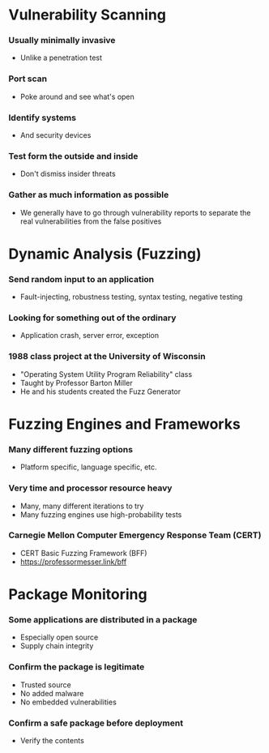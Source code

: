 # Vulnerability Scanning
### Usually minimally invasive
- Unlike a penetration test
### Port scan
- Poke around and see what's open
### Identify systems
- And security devices
### Test form the outside and inside
- Don't dismiss insider threats
### Gather as much information as possible
- We generally have to go through vulnerability reports to separate the real vulnerabilities from the false positives
# Dynamic Analysis (Fuzzing)
### Send random input to an application
- Fault-injecting, robustness testing, syntax testing, negative testing
### Looking for something out of the ordinary
- Application crash, server error, exception
### 1988 class project at the University of Wisconsin
- "Operating System Utility Program Reliability" class
- Taught by Professor Barton Miller
- He and his students created the Fuzz Generator
# Fuzzing Engines and Frameworks
### Many different fuzzing options
- Platform specific, language specific, etc.
### Very time and processor resource heavy
- Many, many different iterations to try
- Many fuzzing engines use high-probability tests
### Carnegie Mellon Computer Emergency Response Team (CERT)
- CERT Basic Fuzzing Framework (BFF)
- https://professormesser.link/bff
# Package Monitoring
### Some applications are distributed in a package
- Especially open source
- Supply chain integrity
### Confirm the package is legitimate
- Trusted source
- No added malware
- No embedded vulnerabilities
### Confirm a safe package before deployment
- Verify the contents